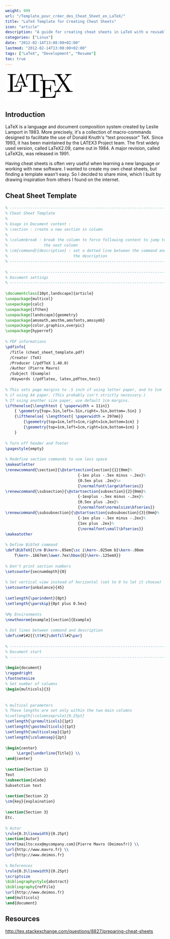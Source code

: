 ```yaml
---
weight: 999
url: "/Template_pour_créer_des_Cheat_Sheet_en_LaTeX/"
title: "LaTeX Template for Creating Cheat Sheets"
icon: "article"
description: "A guide for creating cheat sheets in LaTeX with a reusable template and formatting tips."
categories: ["Linux"]
date: "2012-02-14T13:08:00+02:00"
lastmod: "2012-02-14T13:08:00+02:00"
tags: ["LaTeX", "Development", "Resume"]
toc: true
---
```


![LaTeX](/images/latex_logo.png)

## Introduction

LaTeX is a language and document composition system created by Leslie Lamport in 1983. More precisely, it's a collection of macro-commands designed to facilitate the use of Donald Knuth's "text processor" TeX. Since 1993, it has been maintained by the LATEX3 Project team. The first widely used version, called LaTeX2.09, came out in 1984. A major revision, called LaTeX2ε, was released in 1991.

Having cheat sheets is often very useful when learning a new language or working with new software. I wanted to create my own cheat sheets, but finding a template wasn't easy. So I decided to share mine, which I built by drawing inspiration from others I found on the internet.

## Cheat Sheet Template

```latex {linenos=table}
% -----------------------------------------------------------------------
% Cheat Sheet Template
%
% Usage in Document content :
% \section : create a new section in column
%
% \columnbreak : break the column to force following content to jump to
%                the next column
% \cm{command}{description} : set a dotted line between the command and
%                             the description
% -----------------------------------------------------------------------

% -----------------------------------------------------------------------
% Document settings
% -----------------------------------------------------------------------

\documentclass[10pt,landscape]{article}
\usepackage{multicol}
\usepackage{calc}
\usepackage{ifthen}
\usepackage[landscape]{geometry}
\usepackage{amsmath,amsthm,amsfonts,amssymb}
\usepackage{color,graphicx,overpic}
\usepackage{hyperref}

% PDF informations
\pdfinfo{
  /Title (cheat_sheet_template.pdf)
  /Creator (TeX)
  /Producer (/pdfTeX 1.40.0)
  /Author (Pierre Mavro)
  /Subject (Example)
  /Keywords (/pdflatex, latex,pdftex,tex)}

% This sets page margins to .5 inch if using letter paper, and to 1cm
% if using A4 paper. (This probably isn't strictly necessary.)
% If using another size paper, use default 1cm margins.
\ifthenelse{\lengthtest { \paperwidth = 11in}}
    { \geometry{top=.5in,left=.5in,right=.5in,bottom=.5in} }
    {\ifthenelse{ \lengthtest{ \paperwidth = 297mm}}
        {\geometry{top=1cm,left=1cm,right=1cm,bottom=1cm} }
        {\geometry{top=1cm,left=1cm,right=1cm,bottom=1cm} }
    }

% Turn off header and footer
\pagestyle{empty}

% Redefine section commands to use less space
\makeatletter
\renewcommand{\section}{\@startsection{section}{1}{0mm}%
                                {-1ex plus -.5ex minus -.2ex}%
                                {0.5ex plus .2ex}%x
                                {\normalfont\large\bfseries}}
\renewcommand{\subsection}{\@startsection{subsection}{2}{0mm}%
                                {-1explus -.5ex minus -.2ex}%
                                {0.5ex plus .2ex}%
                                {\normalfont\normalsize\bfseries}}
\renewcommand{\subsubsection}{\@startsection{subsubsection}{3}{0mm}%
                                {-1ex plus -.5ex minus -.2ex}%
                                {1ex plus .2ex}%
                                {\normalfont\small\bfseries}}
\makeatother

% Define BibTeX command
\def\BibTeX{{\rm B\kern-.05em{\sc i\kern-.025em b}\kern-.08em
    T\kern-.1667em\lower.7ex\hbox{E}\kern-.125emX}}

% Don't print section numbers
\setcounter{secnumdepth}{0}

% Set vertical view instead of horizontal (set to 0 to let it choose)
\setcounter{unbalance}{45}

\setlength{\parindent}{0pt}
\setlength{\parskip}{0pt plus 0.5ex}

%My Environments
\newtheorem{example}[section]{Example}

% Dot lines between command and description
\def\cm#1#2{{\tt#1}\dotfill#2\par}

% -----------------------------------------------------------------------
% Document start
% -----------------------------------------------------------------------

\begin{document}
\raggedright
\footnotesize
% Set number of columns
\begin{multicols}{3}


% multicol parameters
% These lengths are set only within the two main columns
%\setlength{\columnseprule}{0.25pt}
\setlength{\premulticols}{1pt}
\setlength{\postmulticols}{1pt}
\setlength{\multicolsep}{1pt}
\setlength{\columnsep}{2pt}

\begin{center}
     \Large{\underline{Title}} \\
\end{center}

\section{Section 1}
Text
\subsection{xCode}
Subsetction text

\section{Section 2}
\cm{key}{explaination}

\section{Section 3}
Etc.

% Autor
\rule{0.3\linewidth}{0.25pt}
\section{Autor}
\href{mailto:xxx@mycompany.com}{Pierre Mavro (Deimosfr)} \\
\url{http://www.mavro.fr} \\
\url{http://www.deimos.fr}

% References
\rule{0.3\linewidth}{0.25pt}
\scriptsize
\bibliographystyle{abstract}
\bibliography{refFile}
\url{http://www.deimos.fr}
\end{multicols}
\end{document}
```

## Resources

http://tex.stackexchange.com/questions/8827/preparing-cheat-sheets
